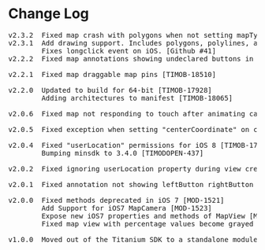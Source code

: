 # Change Log
<pre>
v2.3.2  Fixed map crash with polygons when not setting mapType. [TIMOB-19102]
v2.3.1  Add drawing support. Includes polygons, polylines, and circles. [TIMOB-15410]
        Fixes longclick event on iOS. [Github #41]
v2.2.2  Fixed map annotations showing undeclared buttons in iOS7 [TIMOB-17953]

v2.2.1  Fixed map draggable map pins [TIMOB-18510]

v2.2.0  Updated to build for 64-bit [TIMOB-17928]
        Adding architectures to manifest [TIMOB-18065]

v2.0.6  Fixed map not responding to touch after animating camera [TIMOB-17749]

v2.0.5  Fixed exception when setting "centerCoordinate" on camera [TIMOB-17659]

v2.0.4  Fixed "userLocation" permissions for iOS 8 [TIMOB-17665]
        Bumping minsdk to 3.4.0 [TIMODOPEN-437]

v2.0.2  Fixed ignoring userLocation property during view creation [TIMOB-12733]

v2.0.1  Fixed annotation not showing leftButton rightButton [TC-3524]

v2.0.0  Fixed methods deprecated in iOS 7 [MOD-1521]
        Add Support for iOS7 MapCamera [MOD-1523]
        Expose new iOS7 properties and methods of MapView [MOD-1522]
        Fixed map view with percentage values become grayed when rotating the screen [MOD-1613]

v1.0.0  Moved out of the Titanium SDK to a standalone module [MOD-1514]
